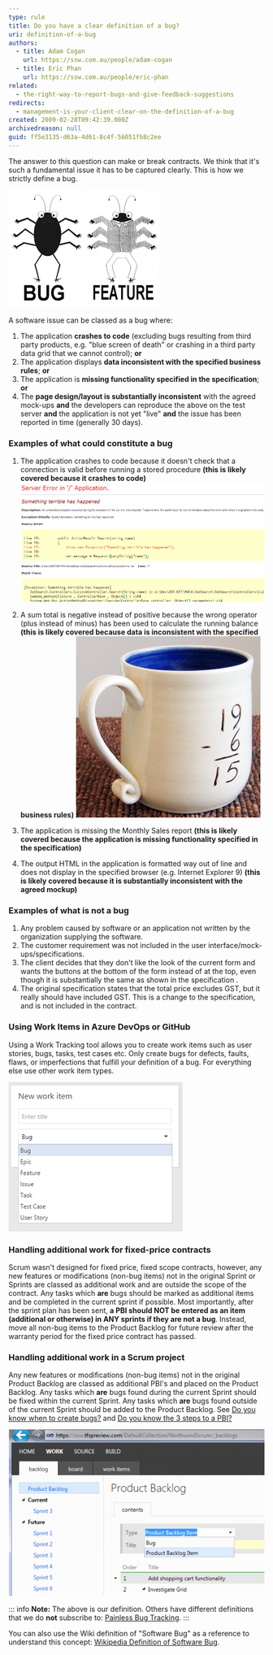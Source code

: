 ```yaml
---
type: rule
title: Do you have a clear definition of a bug?
uri: definition-of-a-bug
authors:
  - title: Adam Cogan
    url: https://ssw.com.au/people/adam-cogan
  - title: Eric Phan
    url: https://ssw.com.au/people/eric-phan
related:
  - the-right-way-to-report-bugs-and-give-feedback-suggestions
redirects:
  - management-is-your-client-clear-on-the-definition-of-a-bug
created: 2009-02-28T09:42:39.000Z
archivedreason: null
guid: ff5e3135-d63a-4d61-8c4f-56051fb8c2ee
---
```


The answer to this question can make or break contracts. We think that it's such a fundamental issue it has to be captured clearly. This is how we strictly define a bug.   

<!--endintro-->

![](bug-feature.png)

A software issue can be classed as a bug where:

1. The application **crashes to code** (excluding bugs resulting from third party products, e.g. "blue screen of death" or crashing in a third party data grid that we cannot control); **or**
2. The application displays  **data inconsistent with the specified business rules**; **or**
3. The application is  **missing functionality  specified in the specification**; **or**
4. The  **page design/layout is substantially inconsistent** with the agreed mock-ups **and** the developers can reproduce the above on the test server **and** the application is not yet "live" **and** the issue has been reported in time (generally 30 days).

### Examples of what **could** constitute a bug

1. The application crashes to code because it doesn't check that a connection is valid before running a stored procedure  **(this is likely covered because it crashes to code)**
  ![Figure: Yellow screen of death](YellowScreenofDeath.jpg)

2. A sum total is negative instead of positive because the wrong operator (plus instead of minus) has been used to calculate the running balance  **(this is likely covered because data is inconsistent with the specified business rules)**
  ![Figure: An incorrect sum is likely to be a bug](IncorrectSum.jpg)

3. The application is missing the Monthly Sales report **(this is likely covered because the application is missing functionality specified in the specification)**

4. The output HTML in the application is formatted way out of line and does not display in the specified browser (e.g. Internet Explorer 9) **(this is likely covered because it is substantially inconsistent with the agreed mockup)**

### Examples of what is **not** a bug

1. Any problem caused by software or an application not written by the organization supplying the software.
2. The customer requirement was not included in the user interface/mock-ups/specifications.
3. The client decides that they don't like the look of the current form and wants the buttons at the bottom of the form instead of at the top, even though it is substantially the same as shown in the specification .
4. The original specification states that the total price excludes GST, but it really should have included GST. This is a change to the specification, and is not included in the contract.

### Using Work Items in Azure DevOps or GitHub

Using a Work Tracking tool allows you to create work items such as user stories, bugs, tasks, test cases etc. Only create bugs for defects, faults, flaws, or imperfections that fulfill your definition of a bug. For everything else use other work item types.

![Figure: Do I create this as a bug, or a task?](2016-02-08_12-20-59.png)

### Handling additional work for fixed-price contracts

Scrum wasn't designed for fixed price, fixed scope contracts, however, any new features or modifications (non-bug items) not in the original Sprint or Sprints are classed as additional work and are outside the scope of the contract. Any tasks which **are** bugs should be marked as additional items and be completed in the current sprint if possible. Most importantly, after the sprint plan has been sent, **a PBI should NOT be entered as an item (additional or otherwise) in ANY sprints if they are not a bug**. Instead, move all non-bug items to the Product Backlog for future review after the warranty period for the fixed price contract has passed.

### Handling additional work in a Scrum project

Any new features or modifications (non-bug items) not in the original Product Backlog are classed as additional PBI's and placed on the Product Backlog. Any tasks which **are** bugs found during the current Sprint should be fixed within the current Sprint. Any tasks which  **are** bugs found outside of the current Sprint should be added to the Product Backlog. See [Do you know when to create bugs?](/during-a-sprint-do-you-know-when-to-create-bugs "Do you know when to create bugs?") and [Do you know the 3 steps to a PBI?](/do-you-know-the-3-steps-to-a-pbi)

![Figure: Adding a bug to the Product Backlog in AzureDevOps](62034c_tfs_preview_add_bug.png)

::: info
**Note:** The above is our definition. Others have different definitions that we do **not** subscribe to: [Painless Bug Tracking](https://www.joelonsoftware.com/2000/11/08/painless-bug-tracking/).
:::

You can also use the Wiki definition of "Software Bug" as a reference to understand this concept: [Wikipedia Definition of Software Bug](https://en.wikipedia.org/wiki/Software_bug).
